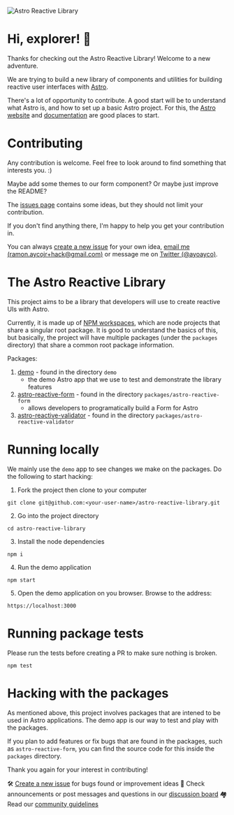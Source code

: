 ![Astro Reactive Library](https://user-images.githubusercontent.com/4262489/193419437-6e437743-47bf-482b-8f7e-de3c7f5285f8.png)

# Hi, explorer! 🚀
Thanks for checking out the Astro Reactive Library! Welcome to a new adventure.

We are trying to build a new library of components and utilities for building reactive user interfaces with [Astro](https://astro.build).

There's a lot of opportunity to contribute. A good start will be to understand what Astro is, and how to set up a basic Astro project. For this, the [Astro website](https://astro.build) and [documentation](https://docs.astro.build/en/getting-started/) are good places to start.

# Contributing

Any contribution is welcome. Feel free to look around to find something that interests you. :)

Maybe add some themes to our form component? Or maybe just improve the README?

The [issues page](https://github.com/ayoayco/astro-reactive-library/issues) contains some ideas, but they should not limit your contribution.

If you don't find anything there, I'm happy to help you get your contribution in.

You can always [create a new issue](https://github.com/ayoayco/astro-reactive-library/issues/new) for your own idea, [email me (ramon.aycojr+hack@gmail.com)](mailto:ramon.aycojr+hack@gmail.com) or message me on [Twitter (@ayoayco)](https://twitter.com/ayoayco).

# The Astro Reactive Library

This project aims to be a library that developers will use to create reactive UIs with Astro.

Currently, it is made up of [NPM workspaces](https://docs.npmjs.com/cli/v7/using-npm/workspaces), which are node projects that share a singular root package. It is good to understand the basics of this, but basically, the project will have multiple packages (under the `packages` directory) that share a common root package information.

Packages:
1. [demo](https://github.com/ayoayco/astro-reactive-library/tree/main/demo#readme) - found in the directory `demo`
    - the demo Astro app that we use to test and demonstrate the library features
2. [astro-reactive-form](https://github.com/ayoayco/astro-reactive-library/tree/main/packages/astro-reactive-form#readme) - found in the directory `packages/astro-reactive-form`
    - allows developers to programatically build a Form for Astro
3. [astro-reactive-validator](https://github.com/ayoayco/astro-reactive-library/tree/main/packages/astro-reactive-validator) - found in the directory `packages/astro-reactive-validator`

# Running locally

We mainly use the `demo` app to see changes we make on the packages. Do the following to start hacking:

1. Fork the project then clone to your computer

```
git clone git@github.com:<your-user-name>/astro-reactive-library.git
```

2. Go into the project directory

```
cd astro-reactive-library
```

3. Install the node dependencies

```
npm i
```

4. Run the demo application

```
npm start
```

5. Open the demo application on you browser. Browse to the address:

```
https://localhost:3000
```

# Running package tests

Please run the tests before creating a PR to make sure nothing is broken.
```
npm test
```

# Hacking with the packages

As mentioned above, this project involves packages that are intened to be used in Astro applications. The demo app is our way to test and play with the packages.

If you plan to add features or fix bugs that are found in the packages, such as `astro-reactive-form`, you can find the source code for this inside the `packages` directory.

Thank you again for your interest in contributing!

🛠️ [Create a new issue](https://github.com/ayoayco/astro-reactive-library/issues/new) for bugs found or improvement ideas
💬 Check announcements or post messages and questions in our [discussion board](https://github.com/ayoayco/astro-reactive-library/discussions)
🏘️ Read our [community guidelines](https://github.com/ayoayco/astro-reactive-library/blob/main/CODE_OF_CONDUCT.md)
